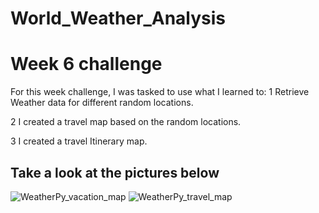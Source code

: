 # World_Weather_Analysis


# Week 6 challenge

For this week challenge, I was tasked to use what I learned to:
1 Retrieve Weather data for different random locations.



2 I created a travel map based on the random locations.




3 I created a travel Itinerary map.

## Take a look at the pictures below




![WeatherPy_vacation_map](https://user-images.githubusercontent.com/118011002/216275266-2471fa5a-813c-4604-bdf5-e6f4d18b0f39.png)
![WeatherPy_travel_map](https://user-images.githubusercontent.com/118011002/216275708-43b69b76-7cc7-4090-9106-b41cda1e6f97.png)


